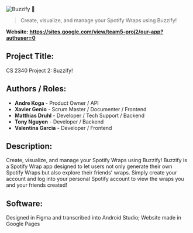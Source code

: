 ![Buzzify 🐝](.github/banner.webp)

> Create, visualize, and manage your Spotify Wraps using Buzzify!

**Website: <https://sites.google.com/view/team5-proj2/our-app?authuser=0>**

## Project Title:
CS 2340 Project 2: Buzzify!

## Authors / Roles:
- **Andre Koga** - Product Owner / API
- **Xavier Genio** - Scrum Master / Documenter / Frontend
- **Matthias Druhl** - Developer / Tech Support / Backend
- **Tony Nguyen** - Developer / Backend
- **Valentina Garcia** - Developer / Frontend

## Description:
Create, visualize, and manage your Spotify Wraps using Buzzify!
Buzzify is a Spotify Wrap app designed to let users not only generate their own Spotify Wraps but also explore their friends' wraps. Simply create your account and log into your personal Spotify account to view the wraps you and your friends created!
## Software:
Designed in Figma and transcribed into Android Studio; Website made in Google Pages
